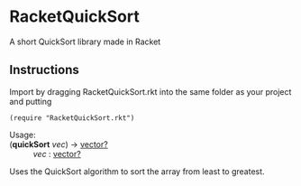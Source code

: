 # RacketQuickSort
A short QuickSort library made in Racket

## Instructions
Import by dragging RacketQuickSort.rkt into the same folder as your project and putting
```racket
(require "RacketQuickSort.rkt")
```

Usage:  
(**quickSort** *vec*) → [vector?](https://docs.racket-lang.org/reference/vectors.html)  
   *vec* : [vector?](https://docs.racket-lang.org/reference/vectors.html)

Uses the QuickSort algorithm to sort the array from least to greatest.
